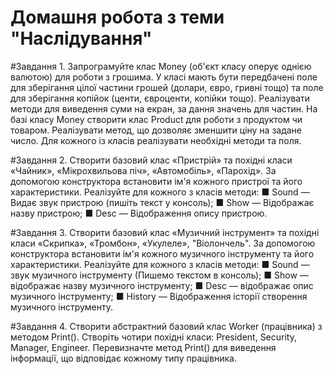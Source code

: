 # Домашня робота з теми "Наслідування"

#Завдання 1.
Запрограмуйте клас Money (об'єкт класу оперує однією валютою) для роботи з грошима.
У класі мають бути передбачені поле для зберігання цілої частини грошей (долари, євро, гривні тощо) та поле
для зберігання копійок (центи, євроценти, копійки тощо).
Реалізувати методи для виведення суми на екран, за дання значень для частин.
На базі класу Money створити клас Product для роботи
з продуктом чи товаром. Реалізувати метод, що дозволяє зменшити ціну на задане число.
Для кожного із класів реалізувати необхідні
методи та поля.

#Завдання 2.
Створити базовий клас «Пристрій» та похідні
класи «Чайник», «Мікрохвильова піч», «Автомобіль», «Парохід». За допомогою конструктора встановити ім'я кожного
пристрої та його характеристики.
Реалізуйте для кожного з класів методи:
■ Sound — Видає звук пристрою (пишіть текст у
консоль);
■ Show — Відображає назву пристрою;
■ Desc — Відображення опису пристрою.

#Завдання 3.
Створити базовий клас «Музичний інструмент»
та похідні класи «Скрипка», «Тромбон», «Укулеле»,
"Віолончель". За допомогою конструктора встановити ім'я
кожного музичного інструменту та його характеристики.
Реалізуйте для кожного з класів методи:
■ Sound — звук музичного інструменту
(Пишемо текстом в консоль);
■ Show — відображає назву музичного інструменту;
■ Desc — відображає опис музичного інструменту;
■ History — Відображення історії створення музичного інструменту.

#Завдання 4.
Створити абстрактний базовий клас Worker (працівника)
з методом Print(). Створіть чотири похідні класи:
President, Security, Manager, Engineer. Перевизначте метод
Print() для виведення інформації, що відповідає
кожному типу працівника.
